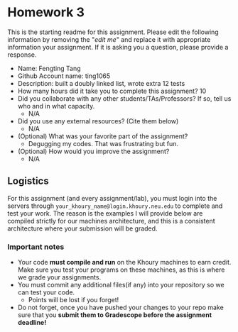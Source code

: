 # Homework 3

This is the starting readme for this assignment.  Please edit the following information by removing the "*edit me*" and replace it with appropriate information your assignment. If it is asking you a question, please provide a response.

- Name: Fengting Tang
- Github Account name: ting1065 
- Description: built a doubly linked list, wrote extra 12 tests
- How many hours did it take you to complete this assignment? 10
- Did you collaborate with any other students/TAs/Professors? If so, tell us who and in what capacity.
  - N/A
- Did you use any external resources? (Cite them below)
  - N/A
- (Optional) What was your favorite part of the assignment? 
  - Degugging my codes. That was frustrating but fun.
- (Optional) How would you improve the assignment? 
  - N/A

## Logistics

For this assignment (and every assignment/lab), you must login into the servers through `your_khoury_name@login.khoury.neu.edu` to complete and test your work. The reason is the examples I will provide below are compiled strictly for our machines architecture, and this is a consistent architecture where your submission will be graded.

### Important notes

* Your code **must compile and run** on the Khoury machines to earn credit. Make sure you test your programs on these machines, as this is where we grade your assignments.
* You must commit any additional files(if any) into your repository so we can test your code.
  * Points will be lost if you forget!
* Do not forget, once you have pushed your changes to your repo make sure that you **submit them to Gradescope before the assignment deadline!**

